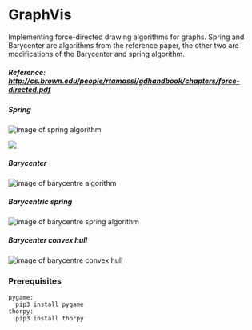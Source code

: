 # GraphVis

 Implementing force-directed drawing algorithms for graphs. Spring and Barycenter are algorithms from the reference paper, the other two are modifications of the Barycenter and spring algorithm.
 
 ##### Reference: http://cs.brown.edu/people/rtamassi/gdhandbook/chapters/force-directed.pdf

##### Spring 
![image of spring algorithm](https://i.imgur.com/W4yPyLa.png)

<kbd>
  <img src=graphVisImages/springGif2.gif>
</kbd>

##### Barycenter
![image of barycentre algorithm](https://i.imgur.com/DDFmfL1.png)

##### Barycentric spring
![image of barycentre spring algorithm](https://i.imgur.com/9mWfEpi.png)

##### Barycenter convex hull
![image of barycentre convex hull](https://i.imgur.com/ejrfxeo.png)

### Prerequisites

```
pygame:
  pip3 install pygame
thorpy:
  pip3 install thorpy
```
